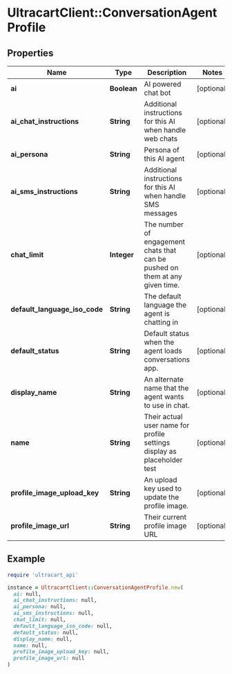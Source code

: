 # UltracartClient::ConversationAgentProfile

## Properties

| Name | Type | Description | Notes |
| ---- | ---- | ----------- | ----- |
| **ai** | **Boolean** | AI powered chat bot | [optional] |
| **ai_chat_instructions** | **String** | Additional instructions for this AI when handle web chats | [optional] |
| **ai_persona** | **String** | Persona of this AI agent | [optional] |
| **ai_sms_instructions** | **String** | Additional instructions for this AI when handle SMS messages | [optional] |
| **chat_limit** | **Integer** | The number of engagement chats that can be pushed on them at any given time. | [optional] |
| **default_language_iso_code** | **String** | The default language the agent is chatting in | [optional] |
| **default_status** | **String** | Default status when the agent loads conversations app. | [optional] |
| **display_name** | **String** | An alternate name that the agent wants to use in chat. | [optional] |
| **name** | **String** | Their actual user name for profile settings display as placeholder test | [optional] |
| **profile_image_upload_key** | **String** | An upload key used to update the profile image. | [optional] |
| **profile_image_url** | **String** | Their current profile image URL | [optional] |

## Example

```ruby
require 'ultracart_api'

instance = UltracartClient::ConversationAgentProfile.new(
  ai: null,
  ai_chat_instructions: null,
  ai_persona: null,
  ai_sms_instructions: null,
  chat_limit: null,
  default_language_iso_code: null,
  default_status: null,
  display_name: null,
  name: null,
  profile_image_upload_key: null,
  profile_image_url: null
)
```

